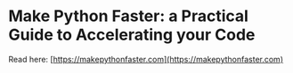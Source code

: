 # Make Python Faster: a Practical Guide to Accelerating your Code

Read here: [https://makepythonfaster.com](https://makepythonfaster.com)


